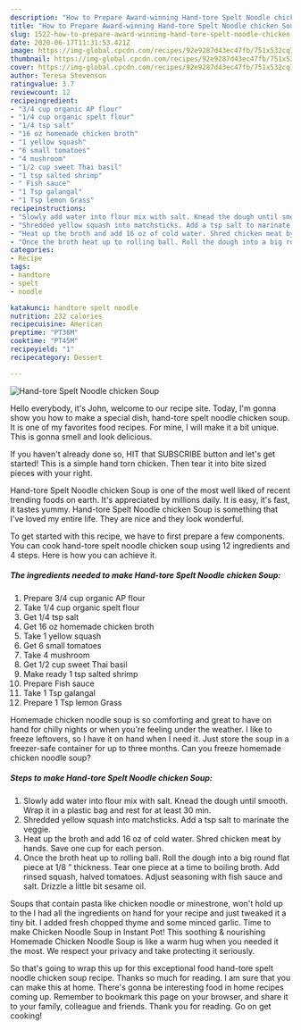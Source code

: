 ```yaml
---
description: "How to Prepare Award-winning Hand-tore Spelt Noodle chicken Soup"
title: "How to Prepare Award-winning Hand-tore Spelt Noodle chicken Soup"
slug: 1522-how-to-prepare-award-winning-hand-tore-spelt-noodle-chicken-soup
date: 2020-06-17T11:31:53.421Z
image: https://img-global.cpcdn.com/recipes/92e9287d43ec47fb/751x532cq70/hand-tore-spelt-noodle-chicken-soup-recipe-main-photo.jpg
thumbnail: https://img-global.cpcdn.com/recipes/92e9287d43ec47fb/751x532cq70/hand-tore-spelt-noodle-chicken-soup-recipe-main-photo.jpg
cover: https://img-global.cpcdn.com/recipes/92e9287d43ec47fb/751x532cq70/hand-tore-spelt-noodle-chicken-soup-recipe-main-photo.jpg
author: Teresa Stevenson
ratingvalue: 3.7
reviewcount: 12
recipeingredient:
- "3/4 cup organic AP flour"
- "1/4 cup organic spelt flour"
- "1/4 tsp salt"
- "16 oz homemade chicken broth"
- "1 yellow squash"
- "6 small tomatoes"
- "4 mushroom"
- "1/2 cup sweet Thai basil"
- "1 tsp salted shrimp"
- " Fish sauce"
- "1 Tsp galangal"
- "1 Tsp lemon Grass"
recipeinstructions:
- "Slowly add water into flour mix with salt. Knead the dough until smooth. Wrap it in a plastic bag and rest for at least 30 min."
- "Shredded yellow squash into matchsticks. Add a tsp salt to marinate the veggie."
- "Heat up the broth and add 16 oz of cold water. Shred chicken meat by hands. Save one cup for each person."
- "Once the broth heat up to rolling ball. Roll the dough into a big round flat piece at 1/8 ” thickness. Tear one piece at a time to boiling broth. Add rinsed squash, halved tomatoes. Adjust seasoning with fish sauce and salt. Drizzle a little bit sesame oil."
categories:
- Recipe
tags:
- handtore
- spelt
- noodle

katakunci: handtore spelt noodle 
nutrition: 232 calories
recipecuisine: American
preptime: "PT36M"
cooktime: "PT45M"
recipeyield: "1"
recipecategory: Dessert

---
```



![Hand-tore Spelt Noodle chicken Soup](https://img-global.cpcdn.com/recipes/92e9287d43ec47fb/751x532cq70/hand-tore-spelt-noodle-chicken-soup-recipe-main-photo.jpg)

Hello everybody, it's John, welcome to our recipe site. Today, I'm gonna show you how to make a special dish, hand-tore spelt noodle chicken soup. It is one of my favorites food recipes. For mine, I will make it a bit unique. This is gonna smell and look delicious.

If you haven&#39;t already done so, HIT that SUBSCRIBE button and let&#39;s get started! This is a simple hand torn chicken. Then tear it into bite sized pieces with your right.

Hand-tore Spelt Noodle chicken Soup is one of the most well liked of recent trending foods on earth. It's appreciated by millions daily. It is easy, it's fast, it tastes yummy. Hand-tore Spelt Noodle chicken Soup is something that I've loved my entire life. They are nice and they look wonderful.


To get started with this recipe, we have to first prepare a few components. You can cook hand-tore spelt noodle chicken soup using 12 ingredients and 4 steps. Here is how you can achieve it.

<!--inarticleads1-->

##### The ingredients needed to make Hand-tore Spelt Noodle chicken Soup:

1. Prepare 3/4 cup organic AP flour
1. Take 1/4 cup organic spelt flour
1. Get 1/4 tsp salt
1. Get 16 oz homemade chicken broth
1. Take 1 yellow squash
1. Get 6 small tomatoes
1. Take 4 mushroom
1. Get 1/2 cup sweet Thai basil
1. Make ready 1 tsp salted shrimp
1. Prepare  Fish sauce
1. Take 1 Tsp galangal
1. Prepare 1 Tsp lemon Grass


Homemade chicken noodle soup is so comforting and great to have on hand for chilly nights or when you&#39;re feeling under the weather. I like to freeze leftovers, so I have it on hand when I need it. Just store the soup in a freezer-safe container for up to three months. Can you freeze homemade chicken noodle soup? 

<!--inarticleads2-->

##### Steps to make Hand-tore Spelt Noodle chicken Soup:

1. Slowly add water into flour mix with salt. Knead the dough until smooth. Wrap it in a plastic bag and rest for at least 30 min.
1. Shredded yellow squash into matchsticks. Add a tsp salt to marinate the veggie.
1. Heat up the broth and add 16 oz of cold water. Shred chicken meat by hands. Save one cup for each person.
1. Once the broth heat up to rolling ball. Roll the dough into a big round flat piece at 1/8 ” thickness. Tear one piece at a time to boiling broth. Add rinsed squash, halved tomatoes. Adjust seasoning with fish sauce and salt. Drizzle a little bit sesame oil.


Soups that contain pasta like chicken noodle or minestrone, won&#39;t hold up to the I had all the ingredients on hand for your recipe and just tweaked it a tiny bit. I added fresh chopped thyme and some minced garlic. Time to make Chicken Noodle Soup in Instant Pot! This soothing &amp; nourishing Homemade Chicken Noodle Soup is like a warm hug when you needed it the most. We respect your privacy and take protecting it seriously. 

So that's going to wrap this up for this exceptional food hand-tore spelt noodle chicken soup recipe. Thanks so much for reading. I am sure that you can make this at home. There's gonna be interesting food in home recipes coming up. Remember to bookmark this page on your browser, and share it to your family, colleague and friends. Thank you for reading. Go on get cooking!

